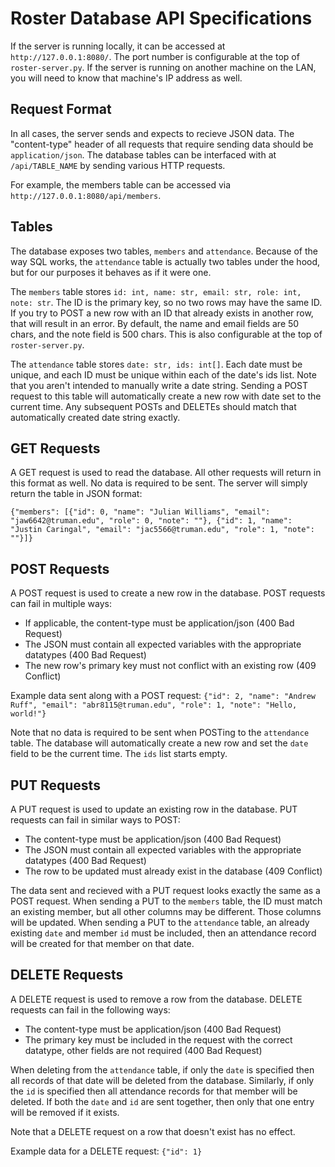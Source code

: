 # Roster Database API Specifications
If the server is running locally, it can be accessed at `http://127.0.0.1:8080/`. The port number is configurable at the top of `roster-server.py`. If the server is running on another machine on the LAN, you will need to know that machine's IP address as well.

## Request Format
In all cases, the server sends and expects to recieve JSON data. The "content-type" header of all requests that require sending data should be `application/json`.
The database tables can be interfaced with at `/api/TABLE_NAME` by sending various HTTP requests.

For example, the members table can be accessed via `http://127.0.0.1:8080/api/members`.

## Tables
The database exposes two tables, `members` and `attendance`. Because of the way SQL works, the `attendance` table is actually two tables under the hood, but for our purposes it behaves as if it were one. 

The `members` table stores `id: int, name: str, email: str, role: int, note: str`. The ID is the primary key, so no two rows may have the same ID. If you try to POST a new row with an ID that already exists in another row, that will result in an error. By default, the name and email fields are 50 chars, and the note field is 500 chars. This is also configurable at the top of `roster-server.py`.

The `attendance` table stores `date: str, ids: int[]`. Each date must be unique, and each ID must be unique within each of the date's ids list. Note that you aren't intended to manually write a date string. Sending a POST request to this table will automatically create a new row with date set to the current time. Any subsequent POSTs and DELETEs should match that automatically created date string exactly.

## GET Requests
A GET request is used to read the database. All other requests will return in this format as well.
No data is required to be sent. The server will simply return the table in JSON format:

`{"members": [{"id": 0, "name": "Julian Williams", "email": "jaw6642@truman.edu", "role": 0, "note": ""}, {"id": 1, "name": "Justin Caringal", "email": "jac5566@truman.edu", "role": 1, "note": ""}]}`

## POST Requests
A POST request is used to create a new row in the database.
POST requests can fail in multiple ways:
- If applicable, the content-type must be application/json (400 Bad Request)
- The JSON must contain all expected variables with the appropriate datatypes (400 Bad Request)
- The new row's primary key must not conflict with an existing row (409 Conflict)

Example data sent along with a POST request:
`{"id": 2, "name": "Andrew Ruff", "email": "abr8115@truman.edu", "role": 1, "note": "Hello, world!"}`

Note that no data is required to be sent when POSTing to the `attendance` table. The database will automatically create a new row and set the `date` field to be the current time. The `ids` list starts empty.

## PUT Requests
A PUT request is used to update an existing row in the database.
PUT requests can fail in similar ways to POST:
- The content-type must be application/json (400 Bad Request)
- The JSON must contain all expected variables with the appropriate datatypes (400 Bad Request)
- The row to be updated must already exist in the database (409 Conflict)

The data sent and recieved with a PUT request looks exactly the same as a POST request. When sending a PUT to the `members` table, the ID must match an existing member, but all other columns may be different. Those columns will be updated. When sending a PUT to the `attendance` table, an already existing `date` and member `id` must be included, then an attendance record will be created for that member on that date.

## DELETE Requests
A DELETE request is used to remove a row from the database.
DELETE requests can fail in the following ways:
- The content-type must be application/json (400 Bad Request)
- The primary key must be included in the request with the correct datatype, other fields are not required (400 Bad Request)

When deleting from the `attendance` table, if only the `date` is specified then all records of that date will be deleted from the database. Similarly, if only the `id` is specified then all attendance records for that member will be deleted. If both the `date` and `id` are sent together, then only that one entry will be removed if it exists.

Note that a DELETE request on a row that doesn't exist has no effect.

Example data for a DELETE request:
`{"id": 1}`

